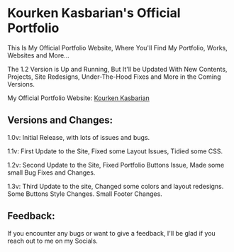 # Kourken Kasbarian's Official Portfolio

This Is My Official Portfolio Website, Where You'll Find My Portfolio, Works, Websites and More...

The 1.2 Version is Up and Running, But It'll be Updated With New Contents, Projects, Site Redesigns, Under-The-Hood Fixes and More in the Coming Versions.

My Official Portfolio Website: [Kourken Kasbarian](https://kkasbarian.github.io/)

## Versions and Changes:

1.0v: Initial Release, with lots of issues and bugs.

1.1v: First Update to the Site, Fixed some Layout Issues, Tidied some CSS.

1.2v: Second Update to the Site, Fixed Portfolio Buttons Issue, Made some small Bug Fixes and Changes.

1.3v: Third Update to the site, Changed some colors and layout redesigns. Some Buttons Style Changes. Small Footer Changes.


## Feedback:

If you encounter any bugs or want to give a feedback, I'll be glad if you reach out to me on my Socials.
